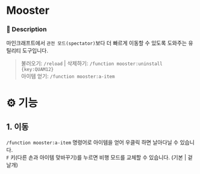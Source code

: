 # Mooster

### 📖 Description

마인크래프트에서 `관전 모드(spectator)`보다 더 빠르게 이동할 수 있도록 도와주는 유틸리티 도구입니다.

> 불러오기: `/reload` | 삭제하기: `/function mooster:uninstall {key:QUAM12}`  
> 아이템 얻기: `/function mooster:a-item`

# ⚙️ 기능

## 1. 이동

`/function mooster:a-item` 명령어로 아이템을 얻어 우클릭 하면 날아다닐 수 있습니다.  
`F` 키(다른 손과 아이템 맞바꾸기)를 누르면 비행 모드를 교체할 수 있습니다. (기본 | 겉날개)